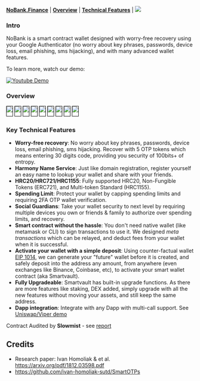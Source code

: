 [**NoBank.Finance**](https://no-bank.finance) |
[**Overview**](#overview) |
[**Technical Features**](#key-technical-features) |
[![](https://github.com/adirery/nobank/actions/workflows/heroku.yml/badge.svg?branch=develop)](https://github.com/adirery/nobank/actions/workflows/heroku.yml)

</p>

### Intro

NoBank is a smart contract wallet designed with worry-free recovery using your Google Authenticator (no worry about key phrases, passwords, device loss, email phishing, sms hijacking), and with many advanced wallet features.

</p>
To learn more, watch our demo:

[![Youtube Demo](docs/Slide1.png)](https://youtu.be/R8IbQo_eZ3I)

### Overview

<kbd><img src="docs/Slide2.png" style="border: 1px solid black; padding-bottom: 10px" /></kbd>
<kbd><img src="docs/Slide3.png" style="border: 1px solid black; padding-bottom: 10px" /></kbd>
<kbd><img src="docs/Slide4.png" style="border: 1px solid black; padding-bottom: 10px" /></kbd>
<kbd><img src="docs/Slide5.png" style="border: 1px solid black; padding-bottom: 10px" /></kbd>
<kbd><img src="docs/Slide6.png" style="border: 1px solid black; padding-bottom: 10px" /></kbd>
<kbd><img src="docs/Slide7.png" style="border: 1px solid black; padding-bottom: 10px" /></kbd>
<kbd><img src="docs/Slide8.png" style="border: 1px solid black; padding-bottom: 10px" /></kbd>
<kbd><img src="docs/Slide9.png" style="border: 1px solid black; padding-bottom: 10px" /></kbd>
<kbd><img src="docs/Slide10.png" style="border: 1px solid black; padding-bottom: 10px" /></kbd>

### Key Technical Features

- **Worry-free recovery**: No worry about key phrases, passwords, device loss, email phishing, sms hijacking. Recover with 5 OTP tokens which means entering 30 digits code, providing you security of 100bits+ of entropy.
- **Harmony Name Service**: Just like domain registration, register yourself an easy name to lookup your wallet and share with your friends.
- **HRC20/HRC721/HRC1155**: Fully supported HRC20, Non-Fungible Tokens (ERC721), and Multi-token Standard (HRC1155).
- **Spending Limit**: Protect your wallet by capping spending limits and requiring 2FA OTP wallet verification.
- **Social Guardians**: Take your wallet security to next level by requiring multiple devices you own or friends & family to authorize over spending limits, and recovery.
- **Smart contract without the hassle**: You don't need native wallet (like metamask or CLI) to sign transactions to use it. We designed _meta transactions_ which can be relayed, and deduct fees from your wallet when it is successful.
- **Activate your wallet with a simple deposit**: Using counter-factual wallet [EIP 1014](https://eips.ethereum.org/EIPS/eip-1014), we can generate your "future" wallet before it is created, and safely deposit into the address any amount, from anywhere (even exchanges like Binance, Coinbase, etc), to activate your smart wallet contract (aka Smartvault).
- **Fully Upgradeable**: Smartvault has built-in upgrade functions. As there are more features like staking, DEX added, simply upgrade with all the new features without moving your assets, and still keep the same address.
- **Dapp integration**: Integrate with any Dapp with multi-call support. See [Uniswap/Viper demo](https://github.com/hashmesan/harmony-totp/wiki/Integrating-DAPP)

Contract Audited by **Slowmist** - see [report](/audit/SlowMist%20Audit%20Report.pdf)

## Credits

- Research paper: Ivan Homoliak & et al. https://arxiv.org/pdf/1812.03598.pdf
- https://github.com/ivan-homoliak-sutd/SmartOTPs
